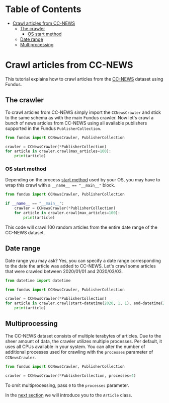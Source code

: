 # Table of Contents

* [Crawl articles from CC-NEWS](#crawl-articles-from-cc-news)
  * [The crawler](#the-crawler)
    * [OS start method](#os-start-method)
  * [Date range](#date-range)
  * [Multiprocessing](#multiprocessing)

# Crawl articles from CC-NEWS

This tutorial explains how to crawl articles from the [CC-NEWS](https://paperswithcode.com/dataset/cc-news) dataset using Fundus.

## The crawler

To crawl articles from CC-NEWS simply import the `CCNewsCrawler` and stick to the same schema as with the main Fundus crawler.
Now let's crawl a bunch of news articles from CC-NEWS using all available publishers supported in the Fundus `PublisherCollection`.

````python
from fundus import CCNewsCrawler, PublisherCollection

crawler = CCNewsCrawler(*PublisherCollection)
for article in crawler.crawl(max_articles=100):
    print(article)
````

### OS start method
Depending on the process [start method](https://docs.python.org/3/library/multiprocessing.html#contexts-and-start-methods) used by your OS, you may have to wrap this crawl with a `__name__ == "__main__"` block.

````python
from fundus import CCNewsCrawler, PublisherCollection

if __name__ == "__main__":
    crawler = CCNewsCrawler(*PublisherCollection)
    for article in crawler.crawl(max_articles=100):
        print(article)
````

This code will crawl 100 random articles from the entire date range of the CC-NEWS dataset.

## Date range

Date range you may ask?
Yes, you can specify a date range corresponding to the date the article was added to CC-NEWS.
Let's crawl some articles that were crawled between 2020/01/01 and 2020/03/03.

````python
from datetime import datetime

from fundus import CCNewsCrawler, PublisherCollection

crawler = CCNewsCrawler(*PublisherCollection)
for article in crawler.crawl(start=datetime(2020, 1, 1), end=datetime(2020, 3, 1), max_articles=100):
    print(article)
````

## Multiprocessing

The CC-NEWS dataset consists of multiple terabytes of articles.
Due to the sheer amount of data, the crawler utilizes multiple processes.
Per default, it uses all CPUs available in your system.
You can alter the number of additional processes used for crawling with the `processes` parameter of `CCNewsCrawler`.

````python
from fundus import CCNewsCrawler, PublisherCollection

crawler = CCNewsCrawler(*PublisherCollection, processes=4)
````

To omit multiprocessing, pass `0` to the `processes` parameter.

In the [next section](3_the_article_class) we will introduce you to the `Article` class.

